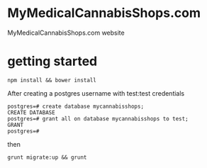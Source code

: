 # MyMedicalCannabisShops.com
MyMedicalCannabisShops.com website

# getting started
```
npm install && bower install
```
After creating a postgres username with test:test credentials

```
postgres=# create database mycannabisshops;
CREATE DATABASE
postgres=# grant all on database mycannabisshops to test;
GRANT
postgres=# 
```
then
```
grunt migrate:up && grunt
```
